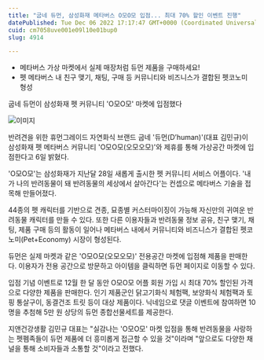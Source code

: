 ```yaml
---
title: "굽네 듀먼, 삼성화재 메타버스 O모O모 입점... 최대 70% 할인 이벤트 진행"
datePublished: Tue Dec 06 2022 17:17:47 GMT+0000 (Coordinated Universal Time)
cuid: cm7058uve001e09l10e01bup0
slug: 4914

---
```



- 메타버스 가상 마켓에서 실제 매장처럼 듀먼 제품을 구매하세요!
- 펫 메타버스 내 친구 맺기, 채팅, 구매 등 커뮤니티와 비즈니스가 결합된 펫코노미 형성

굽네 듀먼이 삼성화재 펫 커뮤니티 'O모O모' 마켓에 입점했다

![이미지](https://cdn.hashnode.com/res/hashnode/image/upload/v1739257896389/f0965da4-4203-4cfa-936f-e494009216e1.jpeg)

반려견을 위한 휴먼그레이드 자연화식 브랜드 굽네 '듀먼(D’human)'(대표 김민규)이 삼성화재 펫 메타버스 커뮤니티 'O모O모(오모오모)'와 제휴를 통해 가상공간 마켓에 입점한다고 6일 밝혔다.

'O모O모'는 삼성화재가 지난달 28일 새롭게 출시한 펫 커뮤니티 서비스 어플이다. '내가 나의 반려동물이 돼 반려동물의 세상에서 살아간다'는 컨셉으로 메타버스 기술을 접목해 만들어졌다.

44종의 펫 캐릭터를 기반으로 견종, 묘종별 커스터마이징이 가능해 자신만의 귀여운 반려동물 캐릭터를 만들 수 있다. 또한 다른 이용자들과 반려동물 정보 공유, 친구 맺기, 채팅, 제품 구매 등의 활동이 일어나 메타버스 내에서 커뮤니티와 비즈니스가 결합된 펫코노미(Pet+Economy) 시장이 형성된다.

듀먼은 실제 마켓과 같은 'O모O모(오모오모)' 전용공간 마켓에 입점해 제품을 판매한다. 이용자가 전용 공간으로 방문하고 아이템을 클릭하면 듀먼 페이지로 이동할 수 있다.

입점 기념 이벤트로 12월 한 달 동안 O모O모 어플 회원 가입 시 최대 70% 할인된 가격으로 다양한 제품을 판매한다. 인기 제품군인 닭고기화식 체험팩, 보양화식 체험팩과 토핑 통살구이, 동결건조 트릿 등이 대상 제품이다. 닉네임으로 댓글 이벤트에 참여하면 10명을 추첨해 5만 원 상당의 듀먼 종합선물세트를 제공한다.

지앤건강생활 김민규 대표는 "실감나는 'O모O모' 마켓 입점을 통해 반려동물을 사랑하는 펫펨족들이 듀먼 제품에 더 흥미롭게 접근할 수 있을 것"이라며 "앞으로도 다양한 채널을 통해 소비자들과 소통할 것"이라고 전했다.